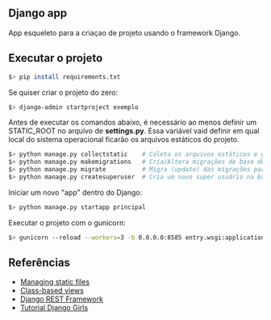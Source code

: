 ## Django app

App esqueleto para a criaçao de projeto usando o framework Django.

## Executar o projeto

```bash
$> pip install requirements.txt
``` 

Se quiser criar o projeto do zero:

```bash
$> django-admin startproject exemplo
``` 

Antes de executar os comandos abaixo, é necessário ao menos definir um STATIC_ROOT no arquivo de **settings.py**.
Essa variável vaid definir em qual local do sistema operacional ficarão os arquivos estáticos do projeto.

```bash
$> python manage.py collectstatic    # Coleta os arquivos estáticos e grava no diretório STATIC_ROOT
$> python manage.py makemigrations   # Cria/Altera migrações de base de dados
$> python manage.py migrate          # Migra (update) das migrações para o banco de dados
$> python manage.py createsuperuser  # Cria um novo super usuário na base de dados do Django
``` 

Iniciar um novo "app" dentro do Django:
```bash
$> python manage.py startapp principal
```

Executar o projeto com o gunicorn:
```bash
$> gunicorn --reload --workers=3 -b 0.0.0.0:8585 entry.wsgi:application
``` 

## Referências

 - [Managing static files](https://docs.djangoproject.com/en/2.2/howto/static-files/)
 - [Class-based views](https://docs.djangoproject.com/en/2.2/topics/class-based-views/)
 - [Django REST Framework](https://www.django-rest-framework.org/)
 - [Tutorial Django Girls](https://tutorial.djangogirls.org/pt/)
